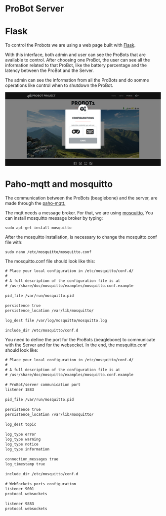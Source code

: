 # ProBot Server

# Flask
To control the Probots we are using a web page built with [Flask](http://flask.pocoo.org/).

With this interface, both admin and user can see the ProBots that are available to control. After choosing one ProBot, the user can see all the information related to that ProBot, like the battery percentage and the latency between the ProBot and the Server.

The admin can see the information from all the ProBots and do somme operations like control when to shutdown the ProBot.

![](slider_interface1.png) 

# Paho-mqtt and mosquitto
The communication between the ProBots (beaglebone) and the server, are made through the [paho-mqtt.](http://www.eclipse.org/paho/) 

The mqtt needs a message broker. For that, we are using [mosquitto.](https://mosquitto.org/) You can install mosquitto message broker by typing:
	
	sudo apt-get install mosquitto
	
After the mosquitto installation, is necessary to change the mosquitto.conf file with:
	
	sudo nano /etc/mosquitto/mosquitto.conf

The mosquitto.conf file should look like this:
	
	# Place your local configuration in /etc/mosquitto/conf.d/
	#
	# A full description of the configuration file is at
	# /usr/share/doc/mosquitto/examples/mosquitto.conf.example

	pid_file /var/run/mosquitto.pid

	persistence true
	persistence_location /var/lib/mosquitto/

	log_dest file /var/log/mosquitto/mosquitto.log

	include_dir /etc/mosquitto/conf.d

You need to define the port for the ProBots (beaglebone) to communicate with the Server and for the websocket. In the end, the mosquitto.conf should look like:

	# Place your local configuration in /etc/mosquitto/conf.d/
	#
	# A full description of the configuration file is at
	# /usr/share/doc/mosquitto/examples/mosquitto.conf.example
	
	# ProBot/server communication port
	listener 1883

	pid_file /var/run/mosquitto.pid

	persistence true
	persistence_location /var/lib/mosquitto/

	log_dest topic

	log_type error
	log_type warning
	log_type notice
	log_type information

	connection_messages true
	log_timestamp true

	include_dir /etc/mosquitto/conf.d

	# WebSockets ports configuration
	listener 9001
	protocol websockets

	listener 9883
	protocol websockets
